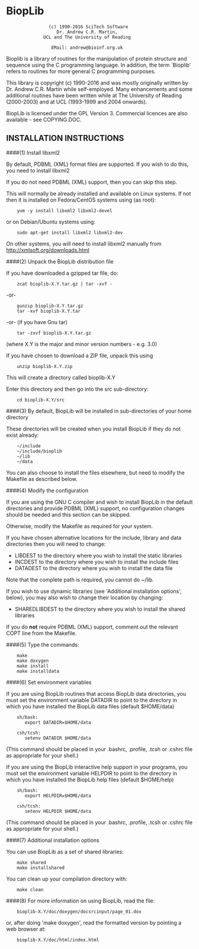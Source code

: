 BiopLib
=======

                    (c) 1990-2016 SciTech Software
                       Dr. Andrew C.R. Martin,
                  UCL and The University of Reading

                     EMail: andrew@bioinf.org.uk



Bioplib is a library of routines for the manipulation of protein
structure and sequence using the C programming language. In addition,
the term `Bioplib' refers to routines for more general C programming
purposes.

This library is copyright (c) 1990-2016 and was mostly originally
written by Dr. Andrew C.R. Martin while self-employed. Many
enhancements and some additional routines have been written while at
The University of Reading (2000-2003) and at UCL (1993-1999 and 2004
onwards).

BiopLib is licensed under the GPL Version 3. Commercial licences are
also available - see COPYING.DOC.


INSTALLATION INSTRUCTIONS
-------------------------

####(1) Install libxml2

By default, PDBML (XML) format files are supported. If you wish to do
this, you need to install libxml2

If you do not need PDBML (XML) support, then you can skip this step.

This will normally be already installed and available on Linux
systems. If not then it is installed on Fedora/CentOS systems using
(as root):

        yum -y install libxml2 libxml2-devel

or on Debian/Ubuntu systems using:

        sudo apt-get install libxml2 libxml2-dev

On other systems, you will need to install libxml2 manually from 
http://xmlsoft.org/downloads.html


####(2) Unpack the BiopLib distribution file

If you have downloaded a gzipped tar file, do:

        zcat bioplib-X.Y.tar.gz | tar -xvf -
-or-

        gunzip bioplib-X.Y.tar.gz
        tar -xvf bioplib-X.Y.tar
-or- (if you have Gnu tar)

        tar -zxvf bioplib-X.Y.tar.gz

(where X.Y is the major and minor version numbers - e.g. 3.0)

If you have chosen to download a ZIP file, unpack this using

        unzip bioplib-X.Y.zip

This will create a directory called bioplib-X.Y

Enter this directory and then go into the src sub-directory:

        cd bioplib-X.Y/src



####(3) By default, BiopLib will be installed in sub-directories of your home directory

These directories will be created when you install BiopLib if they do
not exist already:

        ~/include
        ~/include/bioplib
        ~/lib
        ~/data

You can also choose to install the files elsewhere, but need to modify
the Makefile as described below.



####(4) Modify the configuration

If you are using the GNU C compiler and wish to install BiopLib in the
default directories and provide PDBML (XML) support, no configuration
changes should be needed and this section can be skipped.

Otherwise, modify the Makefile as required for your system. 

If you have chosen alternative locations for the include, library and data
directories then you will need to change:

- LIBDEST to the directory where you wish to install the static libraries
- INCDEST to the directory where you wish to install the include files
- DATADEST to the directory where you wish to install the data file

Note that the complete path is required, you cannot do ~/lib.

If you wish to use dynamic libraries (see 'Additional installation
options', below), you may also wish to change their location by
changing:

- SHAREDLIBDEST to the directory where you wish to install the shared libraries

If you do **not** require PDBML (XML) support, comment out the relevant 
COPT line from the Makefile.



####(5) Type the commands:

        make 
        make doxygen
        make install
        make installdata




####(6) Set environment variables

If you are using BiopLib routines that access BiopLib data directories, you must set the environment variable DATADIR to point to the directory in which you have installed the BiopLib data files (default $HOME/data)

        sh/bash:
           export DATADIR=$HOME/data

        csh/tcsh:
           setenv DATADIR $HOME/data
(This command should be placed in your .bashrc, .profile, .tcsh or .cshrc file as appropriate for your shell.)

If you are using the BiopLib interactive help support in your
programs, you must set the environment variable HELPDIR to point to
the directory in which you have installed the BiopLib help files
(default $HOME/help)

        sh/bash:
           export HELPDIR=$HOME/data

        csh/tcsh:
           setenv HELPDIR $HOME/data
(This command should be placed in your .bashrc, .profile, .tcsh or .cshrc file as appropriate for your shell.)




####(7) Additional installation options

You can use BiopLib as a set of shared libraries:

        make shared
        make installshared

You can clean up your compilation directory with:

        make clean




####(8) For more information on using BiopLib, read the file:

        bioplib-X.Y/doc/doxygen/docsrcinput/page_01.dox

or, after doing 'make doxygen', read the formatted version by pointing
a web browser at:

        bioplib-X.Y/doc/html/index.html

